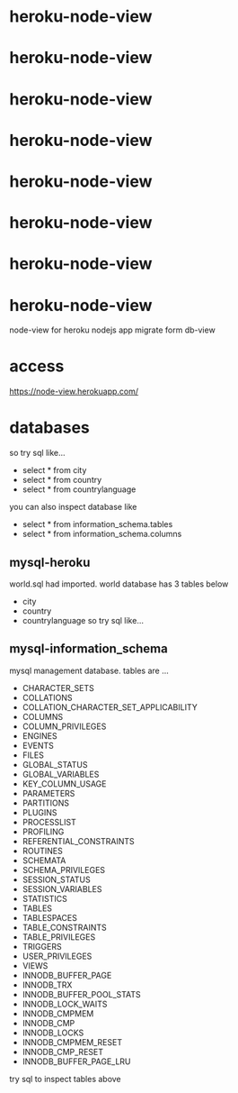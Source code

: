 # heroku-node-view
# heroku-node-view
# heroku-node-view
# heroku-node-view
# heroku-node-view
# heroku-node-view
# heroku-node-view
# heroku-node-view
node-view for heroku
nodejs app migrate form db-view

# access 
https://node-view.herokuapp.com/

# databases
so try sql like...

* select * from city
* select * from country
* select * from countrylanguage

you can also inspect database like

* select * from information_schema.tables
* select * from information_schema.columns


## mysql-heroku
world.sql had imported.
world database has 3 tables below 
* city
* country
* countrylanguage
so try sql like...

## mysql-information_schema

mysql management database.
tables are ...

* CHARACTER_SETS
* COLLATIONS
* COLLATION_CHARACTER_SET_APPLICABILITY
* COLUMNS
* COLUMN_PRIVILEGES
* ENGINES
* EVENTS
* FILES
* GLOBAL_STATUS
* GLOBAL_VARIABLES
* KEY_COLUMN_USAGE
* PARAMETERS
* PARTITIONS
* PLUGINS
* PROCESSLIST
* PROFILING
* REFERENTIAL_CONSTRAINTS
* ROUTINES
* SCHEMATA
* SCHEMA_PRIVILEGES
* SESSION_STATUS
* SESSION_VARIABLES
* STATISTICS
* TABLES
* TABLESPACES
* TABLE_CONSTRAINTS
* TABLE_PRIVILEGES
* TRIGGERS
* USER_PRIVILEGES
* VIEWS
* INNODB_BUFFER_PAGE
* INNODB_TRX
* INNODB_BUFFER_POOL_STATS
* INNODB_LOCK_WAITS
* INNODB_CMPMEM
* INNODB_CMP
* INNODB_LOCKS
* INNODB_CMPMEM_RESET
* INNODB_CMP_RESET
* INNODB_BUFFER_PAGE_LRU

try sql to inspect tables above
